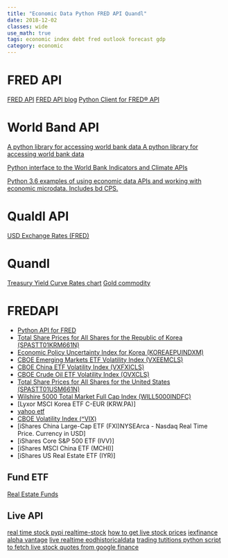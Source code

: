 ```yaml
---
title: "Economic Data Python FRED API Quandl"
date: 2018-12-02
classes: wide
use_math: true
tags: economic index debt fred outlook forecast gdp
category: economic
---
```


# FRED API
[FRED API](https://github.com/mortada/fredapi)
[FRED API blog](http://www.telafinance.com/blog/python-fred-excel.html)
[Python Client for FRED® API](https://github.com/avelkoski/FRB)

# World Band API
[A python library for accessing world bank data ](https://github.com/OliverSherouse/wbdata)
[A python library for accessing world bank data](https://blogs.worldbank.org/opendata/accessing-world-bank-data-apis-python-r-ruby-stata)

[Python interface to the World Bank Indicators and Climate APIs ](https://github.com/mattduck/wbpy)

[Python 3.6 examples of using economic data APIs and working with economic microdata. Includes bd CPS. ](https://github.com/bdecon/econ_data)

# Qualdl API
[USD Exchange Rates (FRED)](https://blog.quandl.com/api-for-currency-data)

# Quandl 
[Treasury Yield Curve Rates chart](https://www.quandl.com/data/USTREASURY/YIELD-Treasury-Yield-Curve-Rates)
[Gold commodity](https://blog.quandl.com/api-for-commodity-data?utm_source=google&utm_medium=organic&utm_campaign=&utm_content=category/api-usage-guides/page/2)

# FREDAPI
- [Python API for FRED](https://mortada.net/python-api-for-fred.html)
- [ Total Share Prices for All Shares for the Republic of Korea (SPASTT01KRM661N)](https://fred.stlouisfed.org/series/SPASTT01KRM661N)
- [Economic Policy Uncertainty Index for Korea (KOREAEPUINDXM)](https://fred.stlouisfed.org/series/KOREAEPUINDXM)
- [CBOE Emerging Markets ETF Volatility Index (VXEEMCLS)](https://fred.stlouisfed.org/series/VXEEMCLS)
- [CBOE China ETF Volatility Index (VXFXICLS)](https://fred.stlouisfed.org/series/VXFXICLS)
- [CBOE Crude Oil ETF Volatility Index (OVXCLS)](https://fred.stlouisfed.org/series/OVXCLS)
- [Total Share Prices for All Shares for the United States (SPASTT01USM661N)](https://fred.stlouisfed.org/series/SPASTT01USM661N)
- [Wilshire 5000 Total Market Full Cap Index (WILL5000INDFC)](https://fred.stlouisfed.org/series/WILL5000INDFC)
- [Lyxor MSCI Korea ETF C-EUR (KRW.PA)]
- [yahoo etf](https://finance.yahoo.com/lookup/etf?s=etf)
- [CBOE Volatility Index (^VIX)](https://finance.yahoo.com/quote/%5EVIX?p=^VIX&.tsrc=fin-srch)
- [iShares China Large-Cap ETF (FXI)NYSEArca - Nasdaq Real Time Price. Currency in USD]
- [iShares Core S&P 500 ETF (IVV)]
- [iShares MSCI China ETF (MCHI)]
- [iShares US Real Estate ETF (IYR)]


## Fund ETF
[Real Estate Funds ](https://money.usnews.com/funds/etfs/rankings/real-estate)

## Live API
[real time stock pypi realtime-stock](https://pypi.org/project/realtime-stock)
[how to get live stock prices](theautomatic.net/2018/07/31/how-to-get-live)
[iexfinance](https://pypi.org/project/iexfinance/)
[alpha vantage](https://www.alphavantage.co)
[live realtime eodhistoricaldata](https://eodhistoricaldata.com/knowledgebase)
[trading tutitions python script to fetch live stock quotes from google finance](tradingtuitions.com)



